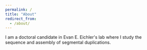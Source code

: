 ```yaml
---
permalink: /
title: "About"
redirect_from: 
  - /about/
---
```


I am a doctoral candidate in Evan E. Eichler's lab where I study the sequence and assembly of segmental duplications. 

